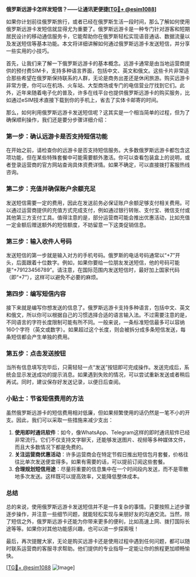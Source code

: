 **俄罗斯远游卡怎样发短信？——让通讯更便捷[[TG💪+ @esim1088](https://t.me/s/esim1088)]**

如果你计划前往俄罗斯旅行，或者已经在俄罗斯生活一段时间，那么了解如何使用俄罗斯远游卡发短信就显得尤为重要了。俄罗斯远游卡是一种专门针对游客和短期居民设计的移动通信服务卡，它能帮助你在俄罗斯轻松实现语音通话、数据流量以及发送短信等基本功能。本文将详细讲解如何通过俄罗斯远游卡发送短信，并分享一些实用的小技巧。

首先，让我们来了解一下俄罗斯远游卡的基本概念。远游卡通常是由当地运营商提供的预付费SIM卡，支持多种语言界面，包括中文、英文和俄文。这些卡片非常适合那些希望在俄罗斯保持联系的人群，无论是商务出差还是休闲旅游。购买远游卡非常方便，你可以在机场、火车站、大型商场或专门的电信营业厅找到它们。此外，近年来随着电子化的普及，许多在线平台也提供俄罗斯远游卡的购买服务，比如通过eSIM技术直接下载到你的手机上，省去了实体卡邮寄的时间。

那么，如何利用俄罗斯远游卡发送短信呢？这其实是一个相当简单的过程，但为了确保顺利操作，我们还是要分步骤详细介绍：

### **第一步：确认远游卡是否支持短信功能**
在开始之前，请检查你的远游卡是否支持短信服务。大多数俄罗斯远游卡都包含这项功能，但在某些特殊套餐中可能需要额外激活。你可以查看包装盒上的说明，或者登录运营商的官方网站查询具体资费详情。如果不确定，可以直接拨打客服热线咨询。

### **第二步：充值并确保账户余额充足**
发送短信需要一定的费用，因此在发送前务必保证账户余额足够支付相关费用。可以通过运营商提供的充值方式完成支付，例如通过银行转账、支付宝、微信支付或其他第三方支付工具。值得注意的是，部分运营商可能会推出优惠活动，比如充值一定金额后赠送额外的短信额度，不妨留意一下这类促销信息。

### **第三步：输入收件人号码**
发送短信的第一步就是输入对方的手机号码。俄罗斯的电话号码通常以“+7”开头，后面跟着十位数字。例如，如果你要给一位朋友发送短信，他的号码可能是“+79123456789”。请注意，在国际范围内发送短信时，最好加上国家代码（即“+7”），这样可以避免不必要的麻烦。

### **第四步：编写短信内容**
接下来就是编写你想发送的信息了。俄罗斯远游卡支持多种语言，包括中文、英文和俄文，所以你可以根据自己的习惯选择合适的语言输入法。不过需要注意的是，不同语言的字符长度限制可能有所不同。一般来说，一条标准短信最多可以容纳160个字符（英文或数字）。如果超过这个长度，则会被拆分成多条短信发送，每条短信都会产生单独的费用。

### **第五步：点击发送按钮**
当所有信息填写完毕后，只需轻轻一点“发送”按钮即可完成操作。发送完成后，系统会显示发送成功的提示消息。如果遇到失败的情况，可以尝试重新发送或者稍后再试。同时，建议保存好发送记录，以便日后查阅。

### **小贴士：节省短信费用的方法**
虽然俄罗斯远游卡的短信费用相对低廉，但如果频繁使用的话仍然是一笔不小的开支。因此，我们可以采取一些措施来减少支出：

1. **使用即时通讯软件**：如今，像WhatsApp、Telegram这样的即时通讯软件已经非常流行。它们不仅支持文字聊天，还能够发送图片、视频等多种媒体文件，而且大多数情况下都是免费的。
2. **关注运营商优惠活动**：许多运营商会在特定节假日推出短信包月套餐，价格往往比单次发送便宜得多。如果有需要的话，可以提前订阅这些套餐。
3. **合理规划短信用途**：尽量将重要的信息集中在一个时间段内发送，而不是零散地多次发送。这样既可以提高效率，又能降低整体成本。

### **总结**
总的来说，使用俄罗斯远游卡发送短信并不是一件复杂的事情。只要按照上述步骤逐步操作，并注意一些细节问题，就能轻松实现与亲朋好友的沟通交流。当然，除了短信之外，俄罗斯远游卡还能为你带来更多的便利，比如高速上网、拨打国际长途等等。如果你对其他功能感兴趣，也可以进一步探索哦！

最后，再次提醒大家，无论是购买远游卡还是使用过程中遇到任何问题，都可以随时联系运营商的客服寻求帮助。他们提供的专业指导一定能让你的旅程更加顺畅愉快。

[[TG💪+ @esim1088](https://t.me/s/esim1088) ![Image](https://i.postimg.cc/4NQfJmqS/Snipaste-2025-05-13-00-14-12.png)]